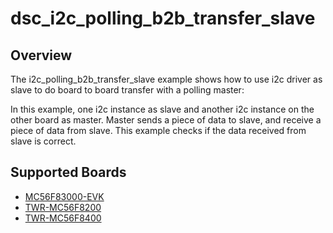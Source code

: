# dsc_i2c_polling_b2b_transfer_slave

## Overview
The i2c_polling_b2b_transfer_slave example shows how to use i2c driver as slave to do board to board transfer 
with a polling master:

In this example, one i2c instance as slave and another i2c instance on the other board as master. Master sends a 
piece of data to slave, and receive a piece of data from slave. This example checks if the data received from 
slave is correct.

## Supported Boards
- [MC56F83000-EVK](../../../../_boards/mc56f83000evk/driver_examples/i2c/polling_b2b_transfer/slave/example_board_readme.md)
- [TWR-MC56F8200](../../../../_boards/twrmc56f8200/driver_examples/i2c/polling_b2b_transfer/slave/example_board_readme.md)
- [TWR-MC56F8400](../../../../_boards/twrmc56f8400/driver_examples/i2c/polling_b2b_transfer/slave/example_board_readme.md)
